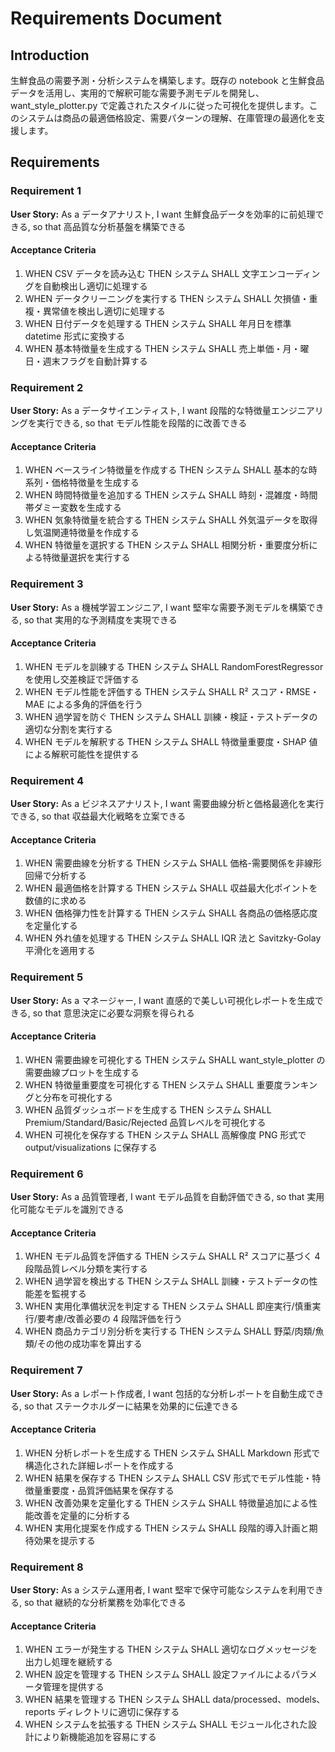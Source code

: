 # Requirements Document

## Introduction

生鮮食品の需要予測・分析システムを構築します。既存の notebook と生鮮食品データを活用し、実用的で解釈可能な需要予測モデルを開発し、want_style_plotter.py で定義されたスタイルに従った可視化を提供します。このシステムは商品の最適価格設定、需要パターンの理解、在庫管理の最適化を支援します。

## Requirements

### Requirement 1

**User Story:** As a データアナリスト, I want 生鮮食品データを効率的に前処理できる, so that 高品質な分析基盤を構築できる

#### Acceptance Criteria

1. WHEN CSV データを読み込む THEN システム SHALL 文字エンコーディングを自動検出し適切に処理する
2. WHEN データクリーニングを実行する THEN システム SHALL 欠損値・重複・異常値を検出し適切に処理する
3. WHEN 日付データを処理する THEN システム SHALL 年月日を標準 datetime 形式に変換する
4. WHEN 基本特徴量を生成する THEN システム SHALL 売上単価・月・曜日・週末フラグを自動計算する

### Requirement 2

**User Story:** As a データサイエンティスト, I want 段階的な特徴量エンジニアリングを実行できる, so that モデル性能を段階的に改善できる

#### Acceptance Criteria

1. WHEN ベースライン特徴量を作成する THEN システム SHALL 基本的な時系列・価格特徴量を生成する
2. WHEN 時間特徴量を追加する THEN システム SHALL 時刻・混雑度・時間帯ダミー変数を生成する
3. WHEN 気象特徴量を統合する THEN システム SHALL 外気温データを取得し気温関連特徴量を作成する
4. WHEN 特徴量を選択する THEN システム SHALL 相関分析・重要度分析による特徴量選択を実行する

### Requirement 3

**User Story:** As a 機械学習エンジニア, I want 堅牢な需要予測モデルを構築できる, so that 実用的な予測精度を実現できる

#### Acceptance Criteria

1. WHEN モデルを訓練する THEN システム SHALL RandomForestRegressor を使用し交差検証で評価する
2. WHEN モデル性能を評価する THEN システム SHALL R² スコア・RMSE・MAE による多角的評価を行う
3. WHEN 過学習を防ぐ THEN システム SHALL 訓練・検証・テストデータの適切な分割を実行する
4. WHEN モデルを解釈する THEN システム SHALL 特徴量重要度・SHAP 値による解釈可能性を提供する

### Requirement 4

**User Story:** As a ビジネスアナリスト, I want 需要曲線分析と価格最適化を実行できる, so that 収益最大化戦略を立案できる

#### Acceptance Criteria

1. WHEN 需要曲線を分析する THEN システム SHALL 価格-需要関係を非線形回帰で分析する
2. WHEN 最適価格を計算する THEN システム SHALL 収益最大化ポイントを数値的に求める
3. WHEN 価格弾力性を計算する THEN システム SHALL 各商品の価格感応度を定量化する
4. WHEN 外れ値を処理する THEN システム SHALL IQR 法と Savitzky-Golay 平滑化を適用する

### Requirement 5

**User Story:** As a マネージャー, I want 直感的で美しい可視化レポートを生成できる, so that 意思決定に必要な洞察を得られる

#### Acceptance Criteria

1. WHEN 需要曲線を可視化する THEN システム SHALL want_style_plotter の需要曲線プロットを生成する
2. WHEN 特徴量重要度を可視化する THEN システム SHALL 重要度ランキングと分布を可視化する
3. WHEN 品質ダッシュボードを生成する THEN システム SHALL Premium/Standard/Basic/Rejected 品質レベルを可視化する
4. WHEN 可視化を保存する THEN システム SHALL 高解像度 PNG 形式で output/visualizations に保存する

### Requirement 6

**User Story:** As a 品質管理者, I want モデル品質を自動評価できる, so that 実用化可能なモデルを識別できる

#### Acceptance Criteria

1. WHEN モデル品質を評価する THEN システム SHALL R² スコアに基づく 4 段階品質レベル分類を実行する
2. WHEN 過学習を検出する THEN システム SHALL 訓練・テストデータの性能差を監視する
3. WHEN 実用化準備状況を判定する THEN システム SHALL 即座実行/慎重実行/要考慮/改善必要の 4 段階評価を行う
4. WHEN 商品カテゴリ別分析を実行する THEN システム SHALL 野菜/肉類/魚類/その他の成功率を算出する

### Requirement 7

**User Story:** As a レポート作成者, I want 包括的な分析レポートを自動生成できる, so that ステークホルダーに結果を効果的に伝達できる

#### Acceptance Criteria

1. WHEN 分析レポートを生成する THEN システム SHALL Markdown 形式で構造化された詳細レポートを作成する
2. WHEN 結果を保存する THEN システム SHALL CSV 形式でモデル性能・特徴量重要度・品質評価結果を保存する
3. WHEN 改善効果を定量化する THEN システム SHALL 特徴量追加による性能改善を定量的に分析する
4. WHEN 実用化提案を作成する THEN システム SHALL 段階的導入計画と期待効果を提示する

### Requirement 8

**User Story:** As a システム運用者, I want 堅牢で保守可能なシステムを利用できる, so that 継続的な分析業務を効率化できる

#### Acceptance Criteria

1. WHEN エラーが発生する THEN システム SHALL 適切なログメッセージを出力し処理を継続する
2. WHEN 設定を管理する THEN システム SHALL 設定ファイルによるパラメータ管理を提供する
3. WHEN 結果を管理する THEN システム SHALL data/processed、models、reports ディレクトリに適切に保存する
4. WHEN システムを拡張する THEN システム SHALL モジュール化された設計により新機能追加を容易にする
